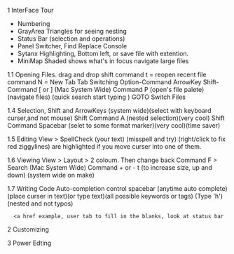 1 InterFace Tour
- Numbering 
- GrayArea Triangles for seeing nesting <tag></tag>
- Status Bar (selection and operations)
- Panel Switcher, 
      Find Replace
      Console
- Sytanx Highlighting, Bottom left, or save file with extention. 
- MiniMap
    Shaded shows what's in focus
    navigate large files
    
1.1  Opening Files. 
       drag and drop
       shift command t = reopen recent file
       command N = New Tab
       Tab Switching 
          Option-Command ArrowKey
          Shift-Command [ or ]  (Mac System Wide)
        Command P (open's file palete)(navigate files) (quick search start typing )
        GOTO Switch Files
 
 1.4   Selection, 
            Shift and ArrowKeys (system wide)(select with keyboard curser,and not mouse) 
            Shift Command A (nested selection)(very cool)
            Shift Command Spacebar (selet to some format marker)(very cool)(time saver)

1.5 Editing
      View > SpellCheck  (your text) (misspell and try) (right/click to fix red ziggylines) 
      <tag></tag> are highlighted if you move curser into one of them.
      
      
1.6 Viewing 
      View > Layout > 2 coloum.
      Then change back
      Command F > Search  (Mac System Wide)
      Command + or - t (to increase size, up and down) (system wide on make)
      
1.7  Writing Code
      Auto-completion
            control spacebar (anytime auto complete)(place curser in text)(or type text)(all possible keywords or tags) (Type 'h')
                              (nested and not typos)
                              
      <a href example, user tab to fill in the blanks, look at status bar
            
      
2 Customizing


3 Power Edting
